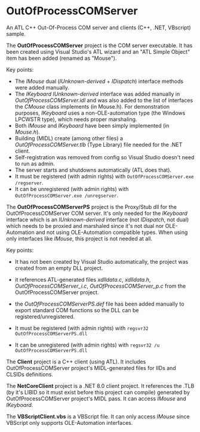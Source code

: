 # OutOfProcessCOMServer
An ATL C++ Out-Of-Process COM server and clients (C++, .NET, VBscript) sample.

The **OutOfProcessCOMServer** project is the COM server executable. It has been created using Visual Studio's ATL wizard and an "ATL Simple Object" item has been added (renamed as "Mouse").

Key points:

* The *IMouse* dual (*IUnknown-derived* + *IDispatch*) interface methods were added manually.
* The *IKeyboard* *IUnknown-derived* interface was added manually in *OutOfProcessCOMServer.idl* and was also added to the list of interfaces the *CMouse* class implements (in Mouse.h). For demonstration purposes, *IKeyboard* uses a non-OLE-automation type (the Windows LPCWSTR type), which needs proper marshaling.
* Both *IMouse* and *IKeyboard* have been simply implemented (in *Mouse.h*).
* Building (MIDL) create (among other files) a *OutOfProcessCOMServer.tlb* (Type Library) file needed for the .NET client.
* Self-registration was removed from config so Visual Studio doesn't need to run as admin.
* The server starts and shutdowns automatically (ATL does that).
* It must be registered (with admin rights) with `OutOfProcessCOMServer.exe /regserver`.
* It can be unregistered (with admin rights) with `OutOfProcessCOMServer.exe /unregserver`.



The **OutOfProcessCOMServerPS** project is the Proxy/Stub dll for the OutOfProcessCOMServer COM server. It's only needed for the *IKeyboard* interface which is an *IUnknown-derived* interface (not *IDispatch*, not dual) which needs to be proxied and marshaled since it's not dual nor OLE-Automation and not using OLE-Automation compatible types. When using only interfaces like *IMouse*, this project is not needed at all.

Key points:

* It has not been created by Visual Studio automatically, the project was created from an empty DLL project.

* it references ATL-generated files *xdlldata.c*, *xdlldata.h*, *OutOfProcessCOMServer_i.c*, *OutOfProcessCOMServer_p.c* from the OutOfProcessCOMServer  project.
* the *OutOfProcessCOMServerPS.def* file has been added manually to export standard COM functions so the DLL can be registered/unregistered.
* It must be registered (with admin rights) with `regsvr32 OutOfProcessCOMServerPS.dll`
* It can be unregistered (with admin rights) with `regsvr32 /u OutOfProcessCOMServerPS.dll`



The **Client** project is a C++ client (using ATL). It includes OutOfProcessCOMServer project's MIDL-generated files for IIDs and CLSIDs definitions.



The **NetCoreClient** project is a .NET 8.0 client project. It references the .TLB (by it's LIBID so it must exist before this project can compile) generated by OutOfProcessCOMServer project's MIDL pass. It can access *IMouse* and *IKeyboard*.



The **VBScriptClient.vbs** is a VBScript file. It can only access *IMouse* since VBScript only supports OLE-Automation interfaces.
